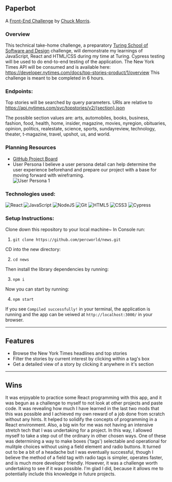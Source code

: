 ## Paperbot

A [Front-End Challenge](https://github.com/turingschool-examples/mod4-tech-challenges/blob/main/take-homes/fe-take-home.md) by [Chuck Morris](https://github.com/percworld).



### Overview
This technical take-home challenge, a preparatory [Turing School of Software and Design](https://turing.io/) challenge, will demonstrate my learnings of JavaScript, React and HTML/CSS during my time at Turing. Cypress testing will be used to do end-to-end testing of the application.  The New York Times API will be consumed and is available here: https://developer.nytimes.com/docs/top-stories-product/1/overview
This challenge is meant to be completed in 6 hours.

### Endpoints:
Top stories will be searched by query parameters. URIs are relative to https://api.nytimes.com/svc/topstories/v2/{section}.json

The possible section values are: arts, automobiles, books, business, fashion, food, health, home, insider, magazine, movies, nyregion, obituaries, opinion, politics, realestate, science, sports, sundayreview, technology, theater, t-magazine, travel, upshot, us, and world.

### Planning Resources
* [GitHub Project Board](https://github.com/percworld/news/projects/1)
* User Persona
I believe a user persona detail can help determine the user experience beforehand and prepare our project with a base for moving forward with wireframing.  
![User Persona 1](https://user-images.githubusercontent.com/71858456/120398647-dfa86d80-c2f7-11eb-9039-a276cdac0e79.png)

### Technologies used:
<img alt="React" src="https://img.shields.io/badge/react%20-%2320232a.svg?&style=for-the-badge&logo=react&logoColor=%2361DAFB"/>
<img alt="JavaScript" src="https://img.shields.io/badge/javascript%20-%23323330.svg?&style=for-the-badge&logo=javascript&logoColor=%23F7DF1E"/>
<img alt="NodeJS" src="https://img.shields.io/badge/node.js%20-%2343853D.svg?&style=for-the-badge&logo=node.js&logoColor=white"/>
<img alt="Git" src="https://img.shields.io/badge/git%20-%23F05033.svg?&style=for-the-badge&logo=git&logoColor=white"/>
<img alt="HTML5" src="https://img.shields.io/badge/html5%20-%23E34F26.svg?&style=for-the-badge&logo=html5&logoColor=white"/>
<img alt="CSS3" src="https://img.shields.io/badge/css3%20-%231572B6.svg?&style=for-the-badge&logo=css3&logoColor=white"/>
<img alt="Cypress" src='https://img.shields.io/badge/cypress%20-%23404d59.svg?&style=for-the-badge&logo=Cypress&logoColor=white'/>

### Setup Instructions:
Clone down this repository to your local machine~
In Console run:
1. ```git clone https://github.com/percworld/news.git```

CD into the new directory:

2. ```cd news```

Then install the library dependencies by running:

3. ```npm i```

Now you can start by running:

4. ```npm start```

If you see `Compiled successfully!` in your terminal, the application is running and the app can be veiwed at `http://localhost:3000/` in your browser.



---


## Features
* Browse the New York Times headlines and top stories
* Filter the stories by current interest by clicking within a tag's box
* Get a detailed view of a story by clicking it anywhere in it's section
---


## Wins
It was enjoyable to practice some React programming with this app, and it was begun as a challenge to myself to not look at other projects and paste code.  It was revealing how much I have learned in the last two mods that this was possible and I achieved my own reward of a job done from scratch without any hints.  It helped to solidify the concepts of programming in a React environment. Also, a big win for me was not having an intensive stretch tech that I was undertaking for a project. In this way, I allowed myself to take a step out of the ordinary in other chosen ways.  One of these was determining a way to make boxes ('tags') selectable and operational for mulitple choices without using a field element and radio buttons.  It turned out to be a bit of a headache but I was eventually successful, though I believe the method of a field tag with radio tags is simpler, operates faster, and is much more developer friendly.  However, it was a challenge worth undertaking to see if it was possible. I'm glad I did, because it allows me to potentially include this knowledge in future projects.
